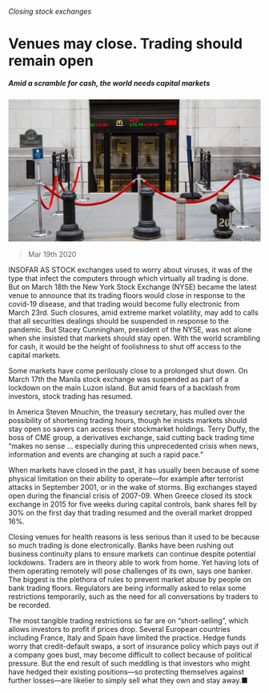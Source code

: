 ###### Closing stock exchanges

# Venues may close. Trading should remain open 

##### Amid a scramble for cash, the world needs capital markets 

![image](images/20200321_FNP001.jpg) 

> Mar 19th 2020 

INSOFAR AS STOCK exchanges used to worry about viruses, it was of the type that infect the computers through which virtually all trading is done. But on March 18th the New York Stock Exchange (NYSE) became the latest venue to announce that its trading floors would close in response to the covid-19 disease, and that trading would become fully electronic from March 23rd. Such closures, amid extreme market volatility, may add to calls that all securities dealings should be suspended in response to the pandemic. But Stacey Cunningham, president of the NYSE, was not alone when she insisted that markets should stay open. With the world scrambling for cash, it would be the height of foolishness to shut off access to the capital markets.

Some markets have come perilously close to a prolonged shut down. On March 17th the Manila stock exchange was suspended as part of a lockdown on the main Luzon island. But amid fears of a backlash from investors, stock trading has resumed.


In America Steven Mnuchin, the treasury secretary, has mulled over the possibility of shortening trading hours, though he insists markets should stay open so savers can access their stockmarket holdings. Terry Duffy, the boss of CME group, a derivatives exchange, said cutting back trading time “makes no sense ... especially during this unprecedented crisis when news, information and events are changing at such a rapid pace.”

When markets have closed in the past, it has usually been because of some physical limitation on their ability to operate—for example after terrorist attacks in September 2001, or in the wake of storms. Big exchanges stayed open during the financial crisis of 2007-09. When Greece closed its stock exchange in 2015 for five weeks during capital controls, bank shares fell by 30% on the first day that trading resumed and the overall market dropped 16%.

Closing venues for health reasons is less serious than it used to be because so much trading is done electronically. Banks have been rushing out business continuity plans to ensure markets can continue despite potential lockdowns. Traders are in theory able to work from home. Yet having lots of them operating remotely will pose challenges of its own, says one banker. The biggest is the plethora of rules to prevent market abuse by people on bank trading floors. Regulators are being informally asked to relax some restrictions temporarily, such as the need for all conversations by traders to be recorded.

The most tangible trading restrictions so far are on “short-selling”, which allows investors to profit if prices drop. Several European countries including France, Italy and Spain have limited the practice. Hedge funds worry that credit-default swaps, a sort of insurance policy which pays out if a company goes bust, may become difficult to collect because of political pressure. But the end result of such meddling is that investors who might have hedged their existing positions—so protecting themselves against further losses—are likelier to simply sell what they own and stay away.■

